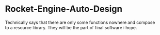# Rocket-Engine-Auto-Design
Technically says that there are only some functions nowhere and compose to a resource library.
<text>They will be the part of final software i hope.</text>
